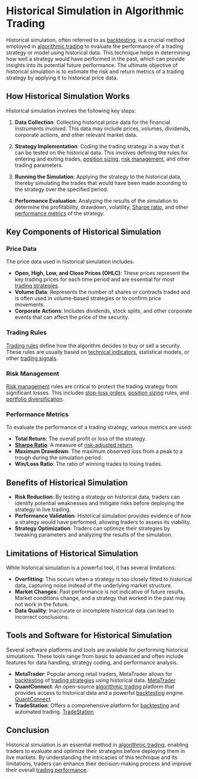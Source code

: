 # Historical Simulation in Algorithmic Trading

Historical simulation, often referred to as [backtesting](../b/backtesting.md), is a crucial method employed in [algorithmic trading](../a/algorithmic_trading.md) to evaluate the performance of a trading strategy or model using historical data. This technique helps in determining how well a strategy would have performed in the past, which can provide insights into its potential future performance. The ultimate objective of historical simulation is to estimate the risk and return metrics of a trading strategy by applying it to historical price data.

## How Historical Simulation Works

Historical simulation involves the following key steps:

1. **Data Collection**: Collecting historical price data for the financial instruments involved. This data may include prices, volumes, dividends, corporate actions, and other relevant market data.

2. **Strategy Implementation**: Coding the trading strategy in a way that it can be tested on the historical data. This involves defining the rules for entering and exiting trades, [position sizing](../p/position_sizing.md), [risk management](../r/risk_management.md), and other trading parameters.

3. **Running the Simulation**: Applying the strategy to the historical data, thereby simulating the trades that would have been made according to the strategy over the specified period.

4. **Performance Evaluation**: Analyzing the results of the simulation to determine the profitability, drawdown, volatility, [Sharpe ratio](../s/sharpe_ratio.md), and other [performance metrics](../p/performance_metrics.md) of the strategy.

## Key Components of Historical Simulation

### Price Data
The price data used in historical simulation includes:

- **Open, High, Low, and Close Prices (OHLC)**: These prices represent the key trading prices for each time period and are essential for most [trading strategies](../t/trading_strategies.md).
- **Volume Data**: Represents the number of shares or contracts traded and is often used in volume-based strategies or to confirm price movements.
- **Corporate Actions**: Includes dividends, stock splits, and other corporate events that can affect the price of the security.

### Trading Rules
[Trading rules](../t/trading_rules.md) define how the algorithm decides to buy or sell a security. These rules are usually based on [technical indicators](../t/technical_indicators.md), statistical models, or other [trading signals](../t/trading_signals.md).

### Risk Management
[Risk management](../r/risk_management.md) rules are critical to protect the trading strategy from significant losses. This includes [stop-loss orders](../s/stop-loss_orders.md), [position sizing](../p/position_sizing.md) rules, and [portfolio diversification](../p/portfolio_diversification.md).

### Performance Metrics
To evaluate the performance of a trading strategy, various metrics are used:

- **Total Return**: The overall profit or loss of the strategy.
- **[Sharpe Ratio](../s/sharpe_ratio.md)**: A measure of [risk-adjusted return](../r/risk-adjusted_return.md).
- **Maximum Drawdown**: The maximum observed loss from a peak to a trough during the simulation period.
- **Win/Loss Ratio**: The ratio of winning trades to losing trades.

## Benefits of Historical Simulation

- **Risk Reduction**: By testing a strategy on historical data, traders can identify potential weaknesses and mitigate risks before deploying the strategy in live trading.
- **Performance Validation**: Historical simulation provides evidence of how a strategy would have performed, allowing traders to assess its viability.
- **Strategy Optimization**: Traders can optimize their strategies by tweaking parameters and analyzing the results of the simulation.

## Limitations of Historical Simulation

While historical simulation is a powerful tool, it has several limitations:

- **Overfitting**: This occurs when a strategy is too closely fitted to historical data, capturing noise instead of the underlying market structure.
- **Market Changes**: Past performance is not indicative of future results. Market conditions change, and a strategy that worked in the past may not work in the future.
- **Data Quality**: Inaccurate or incomplete historical data can lead to incorrect conclusions.

## Tools and Software for Historical Simulation

Several software platforms and tools are available for performing historical simulations. These tools range from basic to advanced and often include features for data handling, strategy coding, and performance analysis.

- **MetaTrader**: Popular among retail traders, MetaTrader allows for [backtesting](../b/backtesting.md) of [trading strategies](../t/trading_strategies.md) using historical data. [MetaTrader](https://www.metatrader5.com/en)
- **QuantConnect**: An open-source [algorithmic trading](../a/algorithmic_trading.md) platform that provides access to historical data and a powerful [backtesting](../b/backtesting.md) engine. [QuantConnect](https://www.quantconnect.com)
- **TradeStation**: Offers a comprehensive platform for [backtesting](../b/backtesting.md) and automated trading. [TradeStation](https://www.tradestation.com)

## Conclusion

Historical simulation is an essential method in [algorithmic trading](../a/algorithmic_trading.md), enabling traders to evaluate and optimize their strategies before deploying them in live markets. By understanding the intricacies of this technique and its limitations, traders can enhance their decision-making process and improve their overall [trading performance](../t/trading_performance.md).